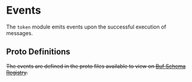 # Events

The `token` module emits events upon the successful execution of messages.

## Proto Definitions

~~The events are defined in the proto files available to view on [Buf Schema Registry](https://buf.build/chora/token).~~

<!-- listed alphabetically -->
